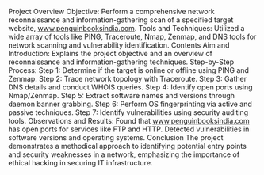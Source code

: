 Project Overview
Objective: Perform a comprehensive network reconnaissance and information-gathering scan of a specified target website, www.penguinbooksindia.com.
Tools and Techniques: Utilized a wide array of tools like PING, Traceroute, Nmap, Zenmap, and DNS tools for network scanning and vulnerability identification.
Contents
Aim and Introduction: Explains the project objective and an overview of reconnaissance and information-gathering techniques.
Step-by-Step Process:
Step 1: Determine if the target is online or offline using PING and Zenmap.
Step 2: Trace network topology with Traceroute.
Step 3: Gather DNS details and conduct WHOIS queries.
Step 4: Identify open ports using Nmap/Zenmap.
Step 5: Extract software names and versions through daemon banner grabbing.
Step 6: Perform OS fingerprinting via active and passive techniques.
Step 7: Identify vulnerabilities using security auditing tools.
Observations and Results:
Found that www.penguinbooksindia.com has open ports for services like FTP and HTTP.
Detected vulnerabilities in software versions and operating systems.
Conclusion
The project demonstrates a methodical approach to identifying potential entry points and security weaknesses in a network, emphasizing the importance of ethical hacking in securing IT infrastructure.
